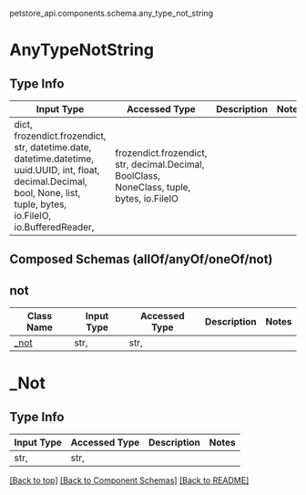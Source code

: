 petstore_api.components.schema.any_type_not_string
# AnyTypeNotString

## Type Info
Input Type | Accessed Type | Description | Notes
------------ | ------------- | ------------- | -------------
dict, frozendict.frozendict, str, datetime.date, datetime.datetime, uuid.UUID, int, float, decimal.Decimal, bool, None, list, tuple, bytes, io.FileIO, io.BufferedReader,  | frozendict.frozendict, str, decimal.Decimal, BoolClass, NoneClass, tuple, bytes, io.FileIO |  |

## Composed Schemas (allOf/anyOf/oneOf/not)
## not
Class Name | Input Type | Accessed Type | Description | Notes
------------- | ------------- | ------------- | ------------- | -------------
[_not](#_not) | str,  | str,  |  |

# <a id="_not">_Not</a>

## Type Info
Input Type | Accessed Type | Description | Notes
------------ | ------------- | ------------- | -------------
str,  | str,  |  |

[[Back to top]](#top) [[Back to Component Schemas]](../../../README.md#Component-Schemas) [[Back to README]](../../../README.md)
